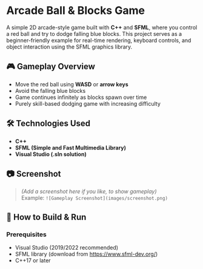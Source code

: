 # Arcade Ball & Blocks Game

A simple 2D arcade-style game built with **C++** and **SFML**, where you control a red ball and try to dodge falling blue blocks. This project serves as a beginner-friendly example for real-time rendering, keyboard controls, and object interaction using the SFML graphics library.

## 🎮 Gameplay Overview

- Move the red ball using **WASD** or **arrow keys**
- Avoid the falling blue blocks
- Game continues infinitely as blocks spawn over time
- Purely skill-based dodging game with increasing difficulty

## 🛠️ Technologies Used

- **C++**
- **SFML (Simple and Fast Multimedia Library)**
- **Visual Studio (.sln solution)**

## 📷 Screenshot

> *(Add a screenshot here if you like, to show gameplay)*  
> Example: `![Gameplay Screenshot](images/screenshot.png)`

## 🚀 How to Build & Run

### Prerequisites

- Visual Studio (2019/2022 recommended)
- SFML library (download from https://www.sfml-dev.org/)
- C++17 or later


